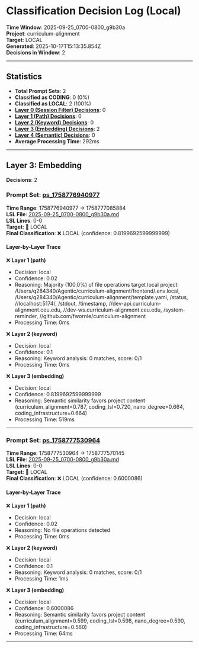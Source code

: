 # Classification Decision Log (Local)

**Time Window**: 2025-09-25_0700-0800_g9b30a<br>
**Project**: curriculum-alignment<br>
**Target**: LOCAL<br>
**Generated**: 2025-10-17T15:13:35.854Z<br>
**Decisions in Window**: 2

---

## Statistics

- **Total Prompt Sets**: 2
- **Classified as CODING**: 0 (0%)
- **Classified as LOCAL**: 2 (100%)
- **[Layer 0 (Session Filter) Decisions](#layer-0-session-filter)**: 0
- **[Layer 1 (Path) Decisions](#layer-1-path)**: 0
- **[Layer 2 (Keyword) Decisions](#layer-2-keyword)**: 0
- **[Layer 3 (Embedding) Decisions](#layer-3-embedding)**: 2
- **[Layer 4 (Semantic) Decisions](#layer-4-semantic)**: 0
- **Average Processing Time**: 292ms

---

## Layer 3: Embedding

**Decisions**: 2

### Prompt Set: [ps_1758776940977](../../history/2025-09-25_0700-0800_g9b30a.md#ps_1758776940977)

**Time Range**: 1758776940977 → 1758777085884<br>
**LSL File**: [2025-09-25_0700-0800_g9b30a.md](../../history/2025-09-25_0700-0800_g9b30a.md#ps_1758776940977)<br>
**LSL Lines**: 0-0<br>
**Target**: 📍 LOCAL<br>
**Final Classification**: ❌ LOCAL (confidence: 0.8199692599999999)

#### Layer-by-Layer Trace

❌ **Layer 1 (path)**
- Decision: local
- Confidence: 0.02
- Reasoning: Majority (100.0%) of file operations target local project: /Users/q284340/Agentic/curriculum-alignment/frontend/.env.local, /Users/q284340/Agentic/curriculum-alignment/template.yaml, /status, //localhost:5174/, /stdout, /timestamp, //dev-api.curriculum-alignment.ceu.edu, //dev-ws.curriculum-alignment.ceu.edu, /system-reminder, //github.com/fwornle/curriculum-alignment
- Processing Time: 0ms

❌ **Layer 2 (keyword)**
- Decision: local
- Confidence: 0.1
- Reasoning: Keyword analysis: 0 matches, score: 0/1
- Processing Time: 0ms

❌ **Layer 3 (embedding)**
- Decision: local
- Confidence: 0.8199692599999999
- Reasoning: Semantic similarity favors project content (curriculum_alignment=0.787, coding_lsl=0.720, nano_degree=0.664, coding_infrastructure=0.664)
- Processing Time: 519ms

---

### Prompt Set: [ps_1758777530964](../../history/2025-09-25_0700-0800_g9b30a.md#ps_1758777530964)

**Time Range**: 1758777530964 → 1758777570145<br>
**LSL File**: [2025-09-25_0700-0800_g9b30a.md](../../history/2025-09-25_0700-0800_g9b30a.md#ps_1758777530964)<br>
**LSL Lines**: 0-0<br>
**Target**: 📍 LOCAL<br>
**Final Classification**: ❌ LOCAL (confidence: 0.6000086)

#### Layer-by-Layer Trace

❌ **Layer 1 (path)**
- Decision: local
- Confidence: 0.02
- Reasoning: No file operations detected
- Processing Time: 0ms

❌ **Layer 2 (keyword)**
- Decision: local
- Confidence: 0.1
- Reasoning: Keyword analysis: 0 matches, score: 0/1
- Processing Time: 1ms

❌ **Layer 3 (embedding)**
- Decision: local
- Confidence: 0.6000086
- Reasoning: Semantic similarity favors project content (curriculum_alignment=0.599, coding_lsl=0.598, nano_degree=0.590, coding_infrastructure=0.560)
- Processing Time: 64ms

---

